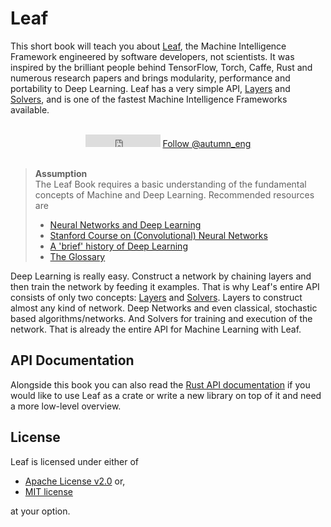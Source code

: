 # Leaf

This short book will teach you about [Leaf][leaf], the Machine Intelligence Framework
engineered by software developers, not scientists. It was inspired by the
brilliant people behind TensorFlow, Torch,
Caffe, Rust and numerous research papers and brings modularity, performance and
portability to Deep Learning. Leaf has a very simple API, [Layers][layers] and
[Solvers][solvers], and is one of the fastest Machine Intelligence Frameworks
available.

<br/>

<div align="center">
  <iframe src="https://ghbtns.com/github-btn.html?user=autumnai&repo=leaf&type=star&count=true" frameborder="0" scrolling="0" width="120px" height="20px"></iframe>
  <a href="https://twitter.com/autumn_eng" class="twitter-follow-button" data-show-count="false">Follow @autumn_eng</a>
  <script>!function(d,s,id){var js,fjs=d.getElementsByTagName(s)[0],p=/^http:/.test(d.location)?'http':'https';if(!d.getElementById(id)){js=d.createElement(s);js.id=id;js.src=p+'://platform.twitter.com/widgets.js';fjs.parentNode.insertBefore(js,fjs);}}(document, 'script', 'twitter-wjs');</script>
</div>

<br/>

> **Assumption**  
> The Leaf Book requires a basic understanding of the fundamental concepts
> of Machine and Deep Learning. Recommended resources are
>
> * [Neural Networks and Deep Learning](http://neuralnetworksanddeeplearning.com/)
> * [Stanford Course on (Convolutional) Neural Networks](http://cs231n.github.io/)
> * [A 'brief' history of Deep Learning](http://www.andreykurenkov.com/writing/a-brief-history-of-neural-nets-and-deep-learning/)
> * [The Glossary](./glossary.html)

Deep Learning is really easy. Construct a network by chaining layers and then train the
network by feeding it examples. That is why Leaf's entire API
consists of only two concepts: [Layers][layers] and [Solvers][solvers]. Layers to
construct almost any kind of network. Deep Networks and even classical, stochastic based
algorithms/networks. And Solvers for training and execution of the network.
That is already the entire API for Machine Learning with Leaf.

[leaf]: https://github.com/autumnai/leaf
[layers]: ./layers.html
[solvers]: ./solvers.html

## API Documentation

Alongside this book you can also read the [Rust API documentation][api-docs] if
you would like to use Leaf as a crate or write a new library on top of it and
need a more low-level overview.

[api-docs]: http://autumnai.github.io/leaf/

## License

Leaf is licensed under either of

* [Apache License v2.0](https://github.com/autumnai/leaf/blob/master/LICENSE-APACHE) or,
* [MIT license](https://github.com/autumnai/leaf/blob/master/LICENSE-MIT)

at your option.
